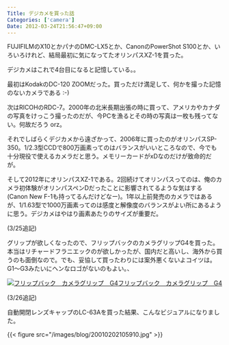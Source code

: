 ```yaml
---
Title: デジカメを買った話
Categories: ['camera']
Date: 2012-03-24T21:56:47+09:00
---
```


FUJIFILMのX10とかパナのDMC-LX5とか、CanonのPowerShot S100とか、いろいろけれど、結局最初に気になってたオリンパスXZ-1を買った。

デジカメはこれで4台目になると記憶している。。

最初はKodakのDC-120 ZOOMだった。買っただけ満足して、何かを撮った記憶のないカメラである :-)

次はRICOHのRDC-7。2000年の北米長期出張の時に買って、アメリカやカナダの写真をけっこう撮ったのだが、今PCを漁るとその時の写真は一枚も残ってない。何故だろう orz。

それでしばらくデジカメから遠ざかって、2006年に買ったのがオリンパスSP-350。1/2.3型CCDで800万画素ってのはバランスがいいところなので、今でも十分現役で使えるカメラだと思う。メモリーカードがxDなのだけが致命的だが。

そして2012年にオリンパスXZ-1である。2回続けてオリンパスってのは、俺のカメラ初体験がオリンパスペンDだったことに影響されてるような気はする(Canon New F-1も持ってるんだけどなー)。1年以上前発売のカメラではあるが、1/1.63型で1000万画素ってのは感度と解像度のバランスがよい所にあるように思う。デジカメはやはり画素あたりのサイズが重要だ。

(3/25追記)

グリップが欲しくなったので、フリップバックのカメラグリップG4を買った。本当はリチャードフラニエックのが欲しかったが、国内だと高いし、海外から買うのも面倒なので。でも、妥協して買ったわりには案外悪くないよコイツは。G1～G3みたいにヘンなロゴがないのもよい。、

<a href="http://www.amazon.co.jp/exec/obidos/ASIN/B006TOHWN4//ref=nosim/" target="_blank"><img src="http://ecx.images-amazon.com/images/I/41S51pFfLXL._SL75_.jpg" alt="フリップバック　カメラグリップ　G4" /></a><a href="http://www.amazon.co.jp/exec/obidos/ASIN/B006TOHWN4//ref=nosim/" target="_blank">フリップバック　カメラグリップ　G4</a>

(3/26追記)

自動開閉レンズキャップのLC-63Aを買った結果、こんなビジュアルになりました。

{{< figure src="/images/blog/20010202105910.jpg" >}}
